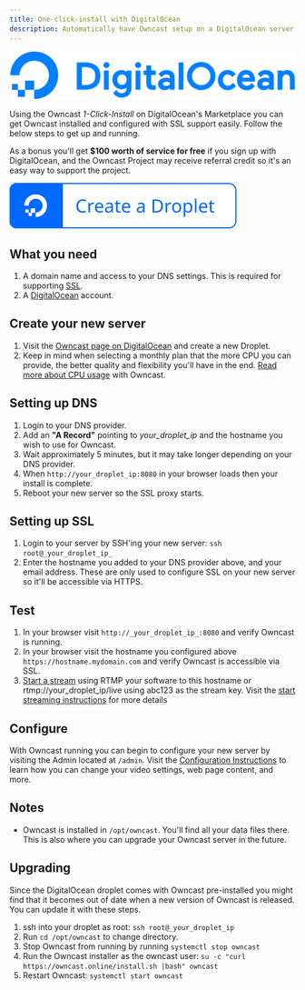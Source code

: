 ```yaml
---
title: One-click-install with DigitalOcean
description: Automatically have Owncast setup on a DigitalOcean server
---
```


[![DigitalOcean](DO_Logo_horizontal_blue.svg)](https://marketplace.digitalocean.com/apps/owncast?refcode=492f098407b2)

Using the Owncast _1-Click-Install_ on DigitalOcean's Marketplace you can get Owncast installed and configured with SSL support easily. Follow the below steps to get up and running.

As a bonus you'll get **$100 worth of service for free** if you sign up with DigitalOcean, and the Owncast Project may receive referral credit so it's an easy way to support the project.

[![Create a Droplet on Digital Ocean](do-btn-blue-ghost.svg)](https://marketplace.digitalocean.com/apps/owncast?refcode=492f098407b2)

## What you need

1. A domain name and access to your DNS settings. This is required for supporting [SSL](/docs/sslproxies/nginx).
1. A [DigitalOcean](https://marketplace.digitalocean.com/apps/owncast?refcode=492f098407b2) account.

## Create your new server

1. Visit the [Owncast page on DigitalOcean](https://marketplace.digitalocean.com/apps/owncast?refcode=492f098407b2) and create a new Droplet.
1. Keep in mind when selecting a monthly plan that the more CPU you can provide, the better quality and flexibility you'll have in the end. [Read more about CPU usage](/docs/video/#cpu-usage-1) with Owncast.

## Setting up DNS

1. Login to your DNS provider.
1. Add an **"A Record"** pointing to _your_droplet_ip_ and the hostname you wish to use for Owncast.
1. Wait approximately 5 minutes, but it may take longer depending on your DNS provider.
1. When `http://your_droplet_ip:8080` in your browser loads then your install is complete.
1. Reboot your new server so the SSL proxy starts.

## Setting up SSL

1. Login to your server by SSH'ing your new server: `ssh root@_your_droplet_ip_`
1. Enter the hostname you added to your DNS provider above, and your email address. These are only used to configure SSL on your new server so it'll be accessible via HTTPS.

## Test

1. In your browser visit `http://_your_droplet_ip_:8080` and verify Owncast is running.
1. In your browser visit the hostname you configured above `https://hostname.mydomain.com` and verify Owncast is accessible via SSL.
1. [Start a stream](/quickstart/startstreaming) using RTMP your software to this hostname or rtmp://your_droplet_ip/live using abc123 as the stream key. Visit the [start streaming instructions](/quickstart/startstreaming) for more details

## Configure

With Owncast running you can begin to configure your new server by visiting the Admin located at `/admin`. Visit the [Configuration Instructions](https://owncast.online/docs/configuration) to learn how you can change your video settings, web page content, and more.

## Notes

- Owncast is installed in `/opt/owncast`. You'll find all your data files there. This is also where you can upgrade your Owncast server in the future.

## Upgrading

Since the DigitalOcean droplet comes with Owncast pre-installed you might find that it becomes out of date when a new version of Owncast is released. You can update it with these steps.

1. ssh into your droplet as root: `ssh root@_your_droplet_ip`
1. Run `cd /opt/owncast` to change directory.
1. Stop Owncast from running by running `systemctl stop owncast`
1. Run the Owncast installer as the owncast user: `su -c "curl https://owncast.online/install.sh |bash" owncast`
1. Restart Owncast: `systemctl start owncast`
